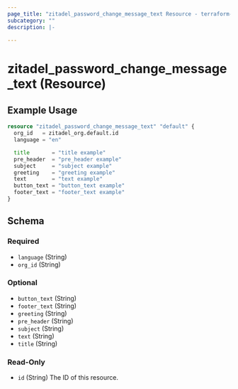```yaml
---
page_title: "zitadel_password_change_message_text Resource - terraform-provider-zitadel"
subcategory: ""
description: |-
  
---
```


# zitadel_password_change_message_text (Resource)



## Example Usage

```terraform
resource "zitadel_password_change_message_text" "default" {
  org_id   = zitadel_org.default.id
  language = "en"

  title       = "title example"
  pre_header  = "pre_header example"
  subject     = "subject example"
  greeting    = "greeting example"
  text        = "text example"
  button_text = "button_text example"
  footer_text = "footer_text example"
}
```

<!-- schema generated by tfplugindocs -->
## Schema

### Required

- `language` (String)
- `org_id` (String)

### Optional

- `button_text` (String)
- `footer_text` (String)
- `greeting` (String)
- `pre_header` (String)
- `subject` (String)
- `text` (String)
- `title` (String)

### Read-Only

- `id` (String) The ID of this resource.
